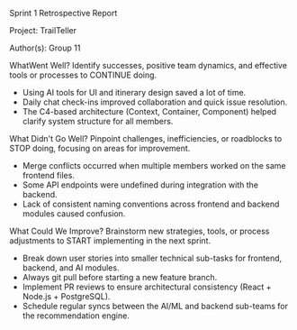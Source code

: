 Sprint 1 Retrospective Report

Project: TrailTeller

Author(s): Group 11


WhatWent Well?
Identify successes, positive team dynamics, and effective tools or processes to CONTINUE doing.
- Using AI tools for UI and itinerary design saved a lot of time.
- Daily chat check-ins improved collaboration and quick issue resolution.
- The C4-based architecture (Context, Container, Component) helped clarify system structure for all members.

What Didn't Go Well?
Pinpoint challenges, inefficiencies, or roadblocks to STOP doing, focusing on areas for improvement.
- Merge conflicts occurred when multiple members worked on the same frontend files.
- Some API endpoints were undefined during integration with the backend.
- Lack of consistent naming conventions across frontend and backend modules caused confusion.

What Could We Improve?
Brainstorm new strategies, tools, or process adjustments to START implementing in the next sprint.
- Break down user stories into smaller technical sub-tasks for frontend, backend, and AI modules.
- Always git pull before starting a new feature branch.
- Implement PR reviews to ensure architectural consistency (React + Node.js + PostgreSQL).
- Schedule regular syncs between the AI/ML and backend sub-teams for the recommendation engine.
